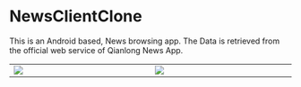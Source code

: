 # NewsClientClone
This is an Android based, News browsing app. The Data is retrieved from the official web service of Qianlong News App. 

<table>
  <tr>
    <td width="400"><img src="https://cloud.githubusercontent.com/assets/8778657/5658935/1a189782-975e-11e4-8914-eea9ce050d89.png" /></td>
    <td width="400"><img src="https://cloud.githubusercontent.com/assets/8778657/5658936/1a1a1ddc-975e-11e4-916f-9e58fa1866c1.png" /></td>
  </tr>
</table>


